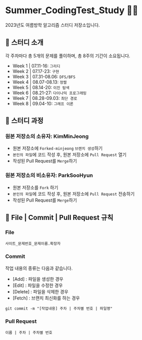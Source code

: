 # Summer_CodingTest_Study 🐬🔥
2023년도 여름방학 알고리즘 스터디 저장소입니다.

## 📌 스터디 소개
각 주차마다 총 5개의 문제를 풀이하며, 총 8주의 기간이 소요됩니다.
- Week 1 | 07.11-16: `그리디`
- Week 2 | 07.17-23: `구현`
- Week 3 | 07.31-08.06: `DFS/BFS`
- Week 4 | 08.07-08.13: `정렬`
- Week 5 | 08.14-20: `이진 탐색`
- Week 6 | 08.21-27: `다이나믹 프로그래밍`
- Week 7 | 08.28-09.03: `최단 경로`
- Week 8 | 09.04-10: `그래프 이론`

## 📌 스터디 과정
### 원본 저장소의 소유자: KimMinJeong
- 원본 저장소에 `Forked-minjeong` `브랜치 생성`하기
- `본인의 파일`에 코드 작성 후, 원본 저장소에 `Pull Request` 열기
- 작성된 Pull Request를 `Merge`하기
### 원본 저장소의 비소유자: ParkSooHyun
- 원본 저장소를 `Fork` 하기
- `본인의 파일`에 코드 작성 후, 원본 저장소에 `Pull Request` 전송하기
- 작성된 Pull Request를 `Merge`하기

## 📌 File | Commit | Pull Request 규칙
### File
```
사이트_문제번호_문제이름.확장자
```
### Commit
작업 내용의 종류는 다음과 같습니다.
- [Add] : 파일을 생성한 경우
- [Edit] : 파일을 수정한 경우
- [Delete] : 파일을 삭제한 경우
- [Fetch] : 브랜치 최신화를 하는 경우
```
git commit -m "[작업내용] 주차 | 주차별 번호 | 파일명"
```
### Pull Request
```
이름 | 주차 | 주차별 번호
```
